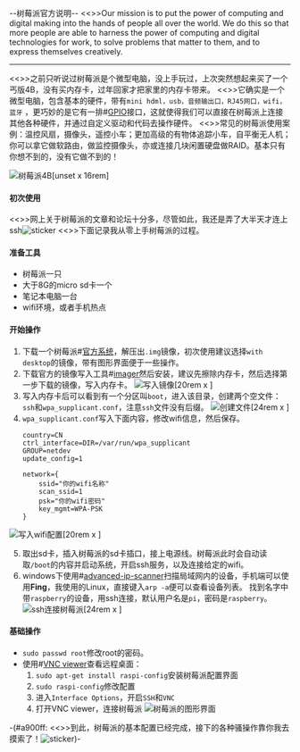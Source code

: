 --树莓派官方说明--
<<>>Our mission is to put the power of computing and digital making into the hands of people all over the world. We do
this so that more people are able to harness the power of computing and digital technologies for work, to solve problems
that matter to them, and to express themselves creatively.
-- --

<<>>之前只听说过树莓派是个微型电脑，没上手玩过，上次突然想起来买了一个丐版4B，没有买内存卡，过年回家才把家里的内存卡带来。
<<>>它确实是一个微型电脑，包含基本的硬件，带有`mini hdml，usb，音频输出口，RJ45网口，wifi，蓝牙`
，更巧妙的是它有一排#[GPIO](https://baike.baidu.com/item/gpio/4723219)接口，这就使得我们可以直接在树莓派上连接其他各种硬件，并通过自定义驱动和代码去操作硬件。
<<>>常见的树莓派使用案例：温控风扇，摄像头，遥控小车；更加高级的有物体追踪小车，自平衡无人机；你可以拿它做软路由，做监控摄像头，亦或连接几块闲置硬盘做RAID。基本只有你想不到的，没有它做不到的！

![树莓派4B[unset x 16rem]](https://s2.loli.net/2022/08/16/69jEVXiJNUnf5va.png)

#### 初次使用

<<>>网上关于树莓派的文章和论坛十分多，尽管如此，我还是弄了大半天才连上ssh![sticker](yellow-face/61)
<<>>下面记录我从零上手树莓派的过程。

#### 准备工具

* 树莓派一只
* 大于8G的micro sd卡一个
* 笔记本电脑一台
* wifi环境，或者手机热点

#### 开始操作

1. 下载一个树莓派#[官方系统](https://www.raspberrypi.org/software/operating-systems#raspberry-pi-os-32-bit)，解压出`.img`镜像，初次使用建议选择`with desktop`的镜像，带有图形界面便于一些操作。
2. 下载官方的镜像写入工具#[imager](https://www.raspberrypi.org/software/)然后安装，建议先擦除内存卡，然后选择第一步下载的镜像，写入内存卡。
   ![写入镜像[20rem x ]](https://s2.loli.net/2022/08/16/21UNikAOtazSZfm.png)
3. 写入内存卡后可以看到有一个分区叫`boot`，进入该目录，创建两个空文件：`ssh`和`wpa_supplicant.conf`，注意`ssh`文件没有后缀。
   ![创建文件[24rem x ]](https://s2.loli.net/2022/08/16/dyl2tBX8vkTG9LW.png)
4. `wpa_supplicant.conf`写入下面内容，修改wifi信息，然后保存。
    ```properties
    country=CN 
    ctrl_interface=DIR=/var/run/wpa_supplicant 
    GROUP=netdev 
    update_config=1

    network={ 
        ssid="你的wifi名称"
        scan_ssid=1
        psk="你的wifi密码"
        key_mgmt=WPA-PSK
    }
    ```
![写入wifi配置[20rem x ]](https://s2.loli.net/2022/08/16/jpWMqYOUa816xr2.png)

5. 取出sd卡，插入树莓派的sd卡插口，接上电源线。树莓派此时会自动读取`/boot`的内容并启动系统，开启ssh服务，以及连接给定的wifi。
6. windows下使用#[advanced-ip-scanner](https://www.advanced-ip-scanner.com/)扫描局域网内的设备，手机端可以使用**Fing**，我使用的Linux，直接键入`arp -a`便可以查看设备列表。 找到名字中带`raspberry`的设备，用ssh连接，默认用户名是`pi`，密码是`raspberry`。
   ![ssh连接树莓派[24rem x ]](https://s2.loli.net/2022/08/16/Tp1OXacgKEfzWNI.png)

#### 基础操作

* `sudo passwd root`修改root的密码。
* 使用#[VNC viewer](https://www.realvnc.com/en/connect/download/viewer/)查看远程桌面：
    1. `sudo apt-get install raspi-config`安装树莓派配置界面
    2. `sudo raspi-config`修改配置
    3. 进入`Interface Options`，开启`SSH`和`VNC`
    4. 打开VNC viewer，连接树莓派
        ![树莓派的图形界面](https://s2.loli.net/2022/08/16/IYbN4jdrywScvOL.png)

-(#a900ff: <<>>到此，树莓派的基本配置已经完成，接下的各种骚操作靠你我去摸索了！![sticker](aru/55))-